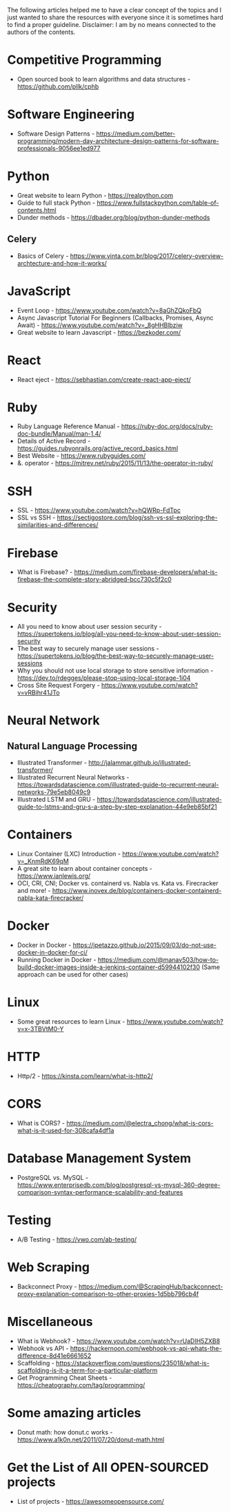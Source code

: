 The following articles helped me to have a clear concept of the topics and I just wanted to share the resources with everyone since it is sometimes hard to find a proper guideline.
Disclaimer: I am by no means connected to the authors of the contents. 

# Competitive Programming

- Open sourced book to learn algorithms and data structures - https://github.com/pllk/cphb

# Software Engineering

- Software Design Patterns - https://medium.com/better-programming/modern-day-architecture-design-patterns-for-software-professionals-9056ee1ed977

# Python

- Great website to learn Python - https://realpython.com
- Guide to full stack Python - https://www.fullstackpython.com/table-of-contents.html
- Dunder methods - https://dbader.org/blog/python-dunder-methods

## Celery

- Basics of Celery - https://www.vinta.com.br/blog/2017/celery-overview-archtecture-and-how-it-works/

# JavaScript

- Event Loop - https://www.youtube.com/watch?v=8aGhZQkoFbQ
- Async Javascript Tutorial For Beginners (Callbacks, Promises, Async Await) - https://www.youtube.com/watch?v=_8gHHBlbziw
- Great website to learn Javascript - https://bezkoder.com/

# React

- React eject - https://sebhastian.com/create-react-app-eject/

# Ruby

- Ruby Language Reference Manual - https://ruby-doc.org/docs/ruby-doc-bundle/Manual/man-1.4/
- Details of Active Record - https://guides.rubyonrails.org/active_record_basics.html
- Best Website - https://www.rubyguides.com/
- &. operator - https://mitrev.net/ruby/2015/11/13/the-operator-in-ruby/

# SSH

- SSL - https://www.youtube.com/watch?v=hQWRp-FdTpc
- SSL vs SSH - https://sectigostore.com/blog/ssh-vs-ssl-exploring-the-similarities-and-differences/

# Firebase

- What is Firebase? - https://medium.com/firebase-developers/what-is-firebase-the-complete-story-abridged-bcc730c5f2c0

# Security

- All you need to know about user session security - https://supertokens.io/blog/all-you-need-to-know-about-user-session-security
- The best way to securely manage user sessions - https://supertokens.io/blog/the-best-way-to-securely-manage-user-sessions
- Why you should not use local storage to store sensitive information - https://dev.to/rdegges/please-stop-using-local-storage-1i04
- Cross Site Request Forgery - https://www.youtube.com/watch?v=vRBihr41JTo

# Neural Network

## Natural Language Processing

- Illustrated Transformer - http://jalammar.github.io/illustrated-transformer/
- Illustrated Recurrent Neural Networks - https://towardsdatascience.com/illustrated-guide-to-recurrent-neural-networks-79e5eb8049c9
- Illustrated LSTM and GRU - https://towardsdatascience.com/illustrated-guide-to-lstms-and-gru-s-a-step-by-step-explanation-44e9eb85bf21

# Containers

- Linux Container (LXC) Introduction - https://www.youtube.com/watch?v=_KnmRdK69qM
- A great site to learn about container concepts - https://www.ianlewis.org/
- OCI, CRI, CNI; Docker vs. containerd vs. Nabla vs. Kata vs. Firecracker and more! - https://www.inovex.de/blog/containers-docker-containerd-nabla-kata-firecracker/

# Docker

- Docker in Docker - https://jpetazzo.github.io/2015/09/03/do-not-use-docker-in-docker-for-ci/
- Running Docker in Docker - https://medium.com/@manav503/how-to-build-docker-images-inside-a-jenkins-container-d59944102f30 (Same approach can be used for other cases)

# Linux

- Some great resources to learn Linux - https://www.youtube.com/watch?v=x-3TBVtM0-Y

# HTTP

- Http/2 - https://kinsta.com/learn/what-is-http2/

# CORS

- What is CORS? - https://medium.com/@electra_chong/what-is-cors-what-is-it-used-for-308cafa4df1a

# Database Management System

- PostgreSQL vs. MySQL - https://www.enterprisedb.com/blog/postgresql-vs-mysql-360-degree-comparison-syntax-performance-scalability-and-features

# Testing

- A/B Testing - https://vwo.com/ab-testing/

# Web Scraping

- Backconnect Proxy - https://medium.com/@ScrapingHub/backconnect-proxy-explanation-comparison-to-other-proxies-1d5bb796cb4f

# Miscellaneous

- What is Webhook? - https://www.youtube.com/watch?v=rUaDIH5ZXB8
- Webhook vs API - https://hackernoon.com/webhook-vs-api-whats-the-difference-8d41e6661652
- Scaffolding - https://stackoverflow.com/questions/235018/what-is-scaffolding-is-it-a-term-for-a-particular-platform
- Get Programming Cheat Sheets - https://cheatography.com/tag/programming/

# Some amazing articles

- Donut math: how donut.c works - https://www.a1k0n.net/2011/07/20/donut-math.html

# Get the List of All OPEN-SOURCED projects

- List of projects - https://awesomeopensource.com/
